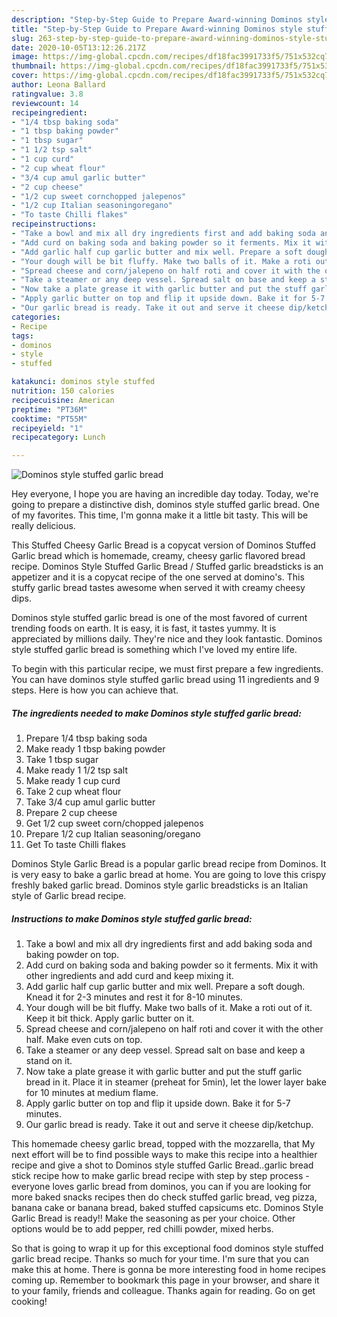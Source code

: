 ```yaml
---
description: "Step-by-Step Guide to Prepare Award-winning Dominos style stuffed garlic bread"
title: "Step-by-Step Guide to Prepare Award-winning Dominos style stuffed garlic bread"
slug: 263-step-by-step-guide-to-prepare-award-winning-dominos-style-stuffed-garlic-bread
date: 2020-10-05T13:12:26.217Z
image: https://img-global.cpcdn.com/recipes/df18fac3991733f5/751x532cq70/dominos-style-stuffed-garlic-bread-recipe-main-photo.jpg
thumbnail: https://img-global.cpcdn.com/recipes/df18fac3991733f5/751x532cq70/dominos-style-stuffed-garlic-bread-recipe-main-photo.jpg
cover: https://img-global.cpcdn.com/recipes/df18fac3991733f5/751x532cq70/dominos-style-stuffed-garlic-bread-recipe-main-photo.jpg
author: Leona Ballard
ratingvalue: 3.8
reviewcount: 14
recipeingredient:
- "1/4 tbsp baking soda"
- "1 tbsp baking powder"
- "1 tbsp sugar"
- "1 1/2 tsp salt"
- "1 cup curd"
- "2 cup wheat flour"
- "3/4 cup amul garlic butter"
- "2 cup cheese"
- "1/2 cup sweet cornchopped jalepenos"
- "1/2 cup Italian seasoningoregano"
- "To taste Chilli flakes"
recipeinstructions:
- "Take a bowl and mix all dry ingredients first and add baking soda and baking powder on top."
- "Add curd on baking soda and baking powder so it ferments. Mix it with other ingredients and add curd and keep mixing it."
- "Add garlic half cup garlic butter and mix well. Prepare a soft dough. Knead it for 2-3 minutes and rest it for 8-10 minutes."
- "Your dough will be bit fluffy. Make two balls of it. Make a roti out of it. Keep it bit thick. Apply garlic butter on it."
- "Spread cheese and corn/jalepeno on half roti and cover it with the other half. Make even cuts on top."
- "Take a steamer or any deep vessel. Spread salt on base and keep a stand on it."
- "Now take a plate grease it with garlic butter and put the stuff garlic bread in it. Place it in steamer (preheat for 5min), let the lower layer bake for 10 minutes at medium flame."
- "Apply garlic butter on top and flip it upside down. Bake it for 5-7 minutes."
- "Our garlic bread is ready. Take it out and serve it cheese dip/ketchup."
categories:
- Recipe
tags:
- dominos
- style
- stuffed

katakunci: dominos style stuffed 
nutrition: 150 calories
recipecuisine: American
preptime: "PT36M"
cooktime: "PT55M"
recipeyield: "1"
recipecategory: Lunch

---
```



![Dominos style stuffed garlic bread](https://img-global.cpcdn.com/recipes/df18fac3991733f5/751x532cq70/dominos-style-stuffed-garlic-bread-recipe-main-photo.jpg)

Hey everyone, I hope you are having an incredible day today. Today, we're going to prepare a distinctive dish, dominos style stuffed garlic bread. One of my favorites. This time, I'm gonna make it a little bit tasty. This will be really delicious.

This Stuffed Cheesy Garlic Bread is a copycat version of Dominos Stuffed Garlic bread which is homemade, creamy, cheesy garlic flavored bread recipe. Dominos Style Stuffed Garlic Bread / Stuffed garlic breadsticks is an appetizer and it is a copycat recipe of the one served at domino&#39;s. This stuffy garlic bread tastes awesome when served it with creamy cheesy dips.

Dominos style stuffed garlic bread is one of the most favored of current trending foods on earth. It is easy, it is fast, it tastes yummy. It is appreciated by millions daily. They're nice and they look fantastic. Dominos style stuffed garlic bread is something which I've loved my entire life.


To begin with this particular recipe, we must first prepare a few ingredients. You can have dominos style stuffed garlic bread using 11 ingredients and 9 steps. Here is how you can achieve that.

<!--inarticleads1-->

##### The ingredients needed to make Dominos style stuffed garlic bread:

1. Prepare 1/4 tbsp baking soda
1. Make ready 1 tbsp baking powder
1. Take 1 tbsp sugar
1. Make ready 1 1/2 tsp salt
1. Make ready 1 cup curd
1. Take 2 cup wheat flour
1. Take 3/4 cup amul garlic butter
1. Prepare 2 cup cheese
1. Get 1/2 cup sweet corn/chopped jalepenos
1. Prepare 1/2 cup Italian seasoning/oregano
1. Get To taste Chilli flakes


Dominos Style Garlic Bread is a popular garlic bread recipe from Dominos. It is very easy to bake a garlic bread at home. You are going to love this crispy freshly baked garlic bread. Dominos style garlic breadsticks is an Italian style of Garlic bread recipe. 

<!--inarticleads2-->

##### Instructions to make Dominos style stuffed garlic bread:

1. Take a bowl and mix all dry ingredients first and add baking soda and baking powder on top.
1. Add curd on baking soda and baking powder so it ferments. Mix it with other ingredients and add curd and keep mixing it.
1. Add garlic half cup garlic butter and mix well. Prepare a soft dough. Knead it for 2-3 minutes and rest it for 8-10 minutes.
1. Your dough will be bit fluffy. Make two balls of it. Make a roti out of it. Keep it bit thick. Apply garlic butter on it.
1. Spread cheese and corn/jalepeno on half roti and cover it with the other half. Make even cuts on top.
1. Take a steamer or any deep vessel. Spread salt on base and keep a stand on it.
1. Now take a plate grease it with garlic butter and put the stuff garlic bread in it. Place it in steamer (preheat for 5min), let the lower layer bake for 10 minutes at medium flame.
1. Apply garlic butter on top and flip it upside down. Bake it for 5-7 minutes.
1. Our garlic bread is ready. Take it out and serve it cheese dip/ketchup.


This homemade cheesy garlic bread, topped with the mozzarella, that My next effort will be to find possible ways to make this recipe into a healthier recipe and give a shot to Dominos style stuffed Garlic Bread..garlic bread stick recipe how to make garlic bread recipe with step by step process - everyone loves garlic bread from dominos, you can if you are looking for more baked snacks recipes then do check stuffed garlic bread, veg pizza, banana cake or banana bread, baked stuffed capsicums etc. Dominos Style Garlic Bread is ready!! Make the seasoning as per your choice. Other options would be to add pepper, red chilli powder, mixed herbs. 

So that is going to wrap it up for this exceptional food dominos style stuffed garlic bread recipe. Thanks so much for your time. I'm sure that you can make this at home. There is gonna be more interesting food in home recipes coming up. Remember to bookmark this page in your browser, and share it to your family, friends and colleague. Thanks again for reading. Go on get cooking!
